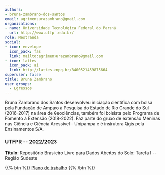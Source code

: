 ```yaml
---
authors:
- bruna-zambrano-dos-santos
email: agrimensurazambrano@gmail.com
organizations:
- name: Universidade Tecnológica Federal do Paraná
  url: http://www.utfpr.edu.br/
role: Mestranda
social:
- icon: envelope
  icon_pack: fas
  link: mailto:agrimensurazambrano@gmail.com
- icon: lattes
  icon_pack: ai
  link: http://lattes.cnpq.br/8400521459875664
superuser: false
title: Bruna Zambrano
user_groups:
  - Egressos
---
```


Bruna Zambrano dos Santos desenvolveu iniciação científica com bolsa pela Fundação de Amparo à Pesquisa do Estado do Rio Grande do Sul (2016-2017) na área de Geociências, também foi bolsista pelo Programa de Fomento à Extensão (2018-2022). Faz parte do grupo de extensão Meninas nas Ciência e Ciência Acessível - Unipampa e é instrutora Qgis pela Ensinamentos S/A.

### UTFPR -- 2022/2023

__Título__: Repositório Brasileiro Livre para Dados Abertos do Solo: Tarefa I -- Região Sudeste<br>

{{% btn %}}
  [Plano de trabalho](https://docs.google.com/document/d/1sxRSJkP1z1jNWVfeBNz79X15mSEfO9j07m-l26aWh8)
{{% /btn %}}
